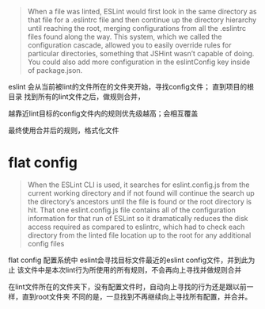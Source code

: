 
> When a file was linted, ESLint would first look in the same directory as that file for a .eslintrc file and then continue up the directory hierarchy until reaching the root, merging configurations from all the .eslintrc files found along the way. This system, which we called the configuration cascade, allowed you to easily override rules for particular directories, something that JSHint wasn’t capable of doing. You could also add more configuration in the eslintConfig key inside of package.json.


eslint 会从当前被lint的文件所在的文件夹开始，寻找config文件；
直到项目的根目录
找到所有的lint文件之后，做规则合并，

越靠近lint目标的config文件内的规则优先级越高；会相互覆盖

最终使用合并后的规则，格式化文件


# flat config

> When the ESLint CLI is used, it searches for eslint.config.js from the current working directory and if not found will continue the search up the directory’s ancestors until the file is found or the root directory is hit. That one eslint.config.js file contains all of the configuration information for that run of ESLint so it dramatically reduces the disk access required as compared to eslintrc, which had to check each directory from the linted file location up to the root for any additional config files

flat config 配置系统中
eslint会寻找目标文件最近的eslint config文件，并到此为止
该文件中是本次lint行为所使用的所有规则，不会再向上寻找并做规则合并

在lint文件所在的文件夹下，没有配置文件时，自动向上寻找的行为还是跟以前一样，直到root文件夹
不同的是，一旦找到不再继续向上寻找所有配置，并合并。

